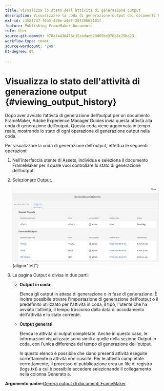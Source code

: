 ```yaml
---
title: Visualizza lo stato dell'attività di generazione output
description: Visualizzare la coda di generazione output dei documenti FrameMaker. Scopri come visualizzare lo stato di un’attività di generazione output.
exl-id: c358f747-f0a5-4d9e-a96f-20f30663101f
feature: Publishing FrameMaker Documents
role: User
source-git-commit: b78a34430476c15cadacb23d65bd978b3c25bd23
workflow-type: tm+mt
source-wordcount: '249'
ht-degree: 0%

---
```


# Visualizza lo stato dell&#39;attività di generazione output {#viewing_output_history}

Dopo aver avviato l’attività di generazione dell’output per un documento FrameMaker, Adobe Experience Manager Guides invia questa attività alla coda di generazione dell’output. Questa coda viene aggiornata in tempo reale, mostrando lo stato di ogni operazione di generazione output nella coda.

Per visualizzare la coda di generazione dell’output, effettua le seguenti operazioni:

1. Nell’interfaccia utente di Assets, individua e seleziona il documento FrameMaker per il quale vuoi controllare lo stato di generazione dell’output.

1. Selezionare Output.

   ![](images/output-queued-fm.png){align="left"}

1. La pagina Output è divisa in due parti:

   - **Output in coda:**

     Elenca gli output in attesa di generazione o in fase di generazione. È inoltre possibile trovare l&#39;impostazione di generazione dell&#39;output o il predefinito utilizzato per l&#39;attività in coda, il tipo, l&#39;utente che ha avviato l&#39;attività, il tempo trascorso dalla data di accodamento dell&#39;attività e lo stato corrente.

   - **Output generati**

     Elenca le attività di output completate. Anche in questo caso, le informazioni visualizzate sono simili a quelle della sezione Output in coda, con l&#39;unica differenza del tempo di generazione dell&#39;output.

     In questo elenco è possibile che siano presenti attività eseguite correttamente o attività non riuscite. Per le attività completate correttamente, il processo di pubblicazione crea un file di registro \(logs.txt\) a cui è possibile accedere selezionando il collegamento nella colonna Generato a.


**Argomento padre:**&#x200B;[ Genera output di documenti FrameMaker](fm-output-generatation.md)
